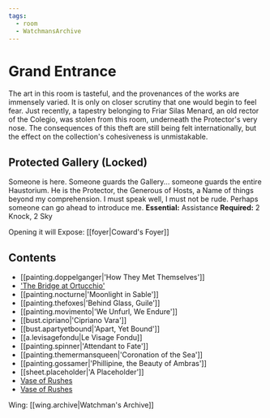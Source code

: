 ```yaml
---
tags:
  - room
  - WatchmansArchive
---
```

# Grand Entrance
The art in this room is tasteful, and the provenances of the works are immensely varied. It is only on closer scrutiny that one would begin to feel fear. Just recently, a tapestry belonging to Friar Silas Menard, an old rector of the Colegio, was stolen from this room, underneath the Protector's very nose. The consequences of this theft are still being felt internationally, but the effect on the collection's cohesiveness is unmistakable.
## Protected Gallery (Locked)
Someone is here. Someone guards the Gallery... someone guards the entire Haustorium. He is the Protector, the Generous of Hosts, a Name of things beyond my comprehension. I must speak well, I must not be rude. Perhaps someone can go ahead to introduce me.
**Essential:** Assistance
**Required:** 2 Knock, 2 Sky

Opening it will Expose:
 [[foyer|Coward's Foyer]]
## Contents
- [[painting.doppelganger|'How They Met Themselves']]  
- ['The Bridge at Ortucchio' ](https://uadaf.theevilroot.xyz/rowenarium/element/painting.bridge.ortucchio)
- [[painting.nocturne|'Moonlight in Sable']]
- [[painting.thefoxes|'Behind Glass, Guile']]
- [[painting.movimento|'We Unfurl, We Endure']]
- [[bust.cipriano|'Cipriano Vara']]
- [[bust.apartyetbound|'Apart, Yet Bound']]
- [[a.levisagefondu|Le Visage Fondu]]
- [[painting.spinner|'Attendant to Fate']]
- [[painting.themermansqueen|'Coronation of the Sea']]
- [[painting.gossamer|'Phillipine, the Beauty of Ambras']]
- [[sheet.placeholder|'A Placeholder']]
- [Vase of Rushes ](https://uadaf.theevilroot.xyz/rowenarium/element/vase.rushes)
- [Vase of Rushes](https://uadaf.theevilroot.xyz/rowenarium/element/vase.rushes)

Wing: [[wing.archive|Watchman's Archive]]
